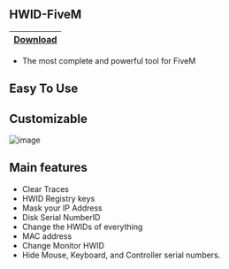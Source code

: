 ## HWID-FiveM

|[Download](patreon.com/HWID962)
|:------------- |


- The most complete and powerful tool for FiveM 
## Easy To Use
## Customizable

![image]([https://imgur.com/a/wreCwS9](https://i.imgur.com/8dsH90O.png))

## Main features
- Clear Traces
- HWID Registry keys
- Mask your IP Address
- Disk Serial NumberID
- Change the HWIDs of everything
- MAC address
- Change Monitor HWID
- Hide Mouse, Keyboard, and Controller serial numbers.
